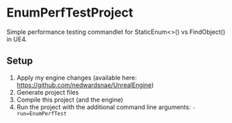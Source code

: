 # EnumPerfTestProject
Simple performance testing commandlet for StaticEnum&lt;&gt;() vs FindObject() in UE4.

## Setup
1. Apply my engine changes (available here: https://github.com/nedwardsnae/UnrealEngine)
2. Generate project files
3. Compile this project (and the engine)
4. Run the project with the additional command line arguments:
`-run=EnumPerfTest`
